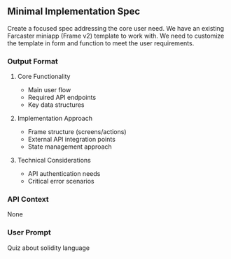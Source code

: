 
## Minimal Implementation Spec
Create a focused spec addressing the core user need.
We have an existing Farcaster miniapp (Frame v2) template to work with.
We need to customize the template in form and function to meet the user requirements.

### Output Format
1. Core Functionality
   - Main user flow
   - Required API endpoints
   - Key data structures

2. Implementation Approach
   - Frame structure (screens/actions)
   - External API integration points
   - State management approach

3. Technical Considerations
   - API authentication needs
   - Critical error scenarios

### API Context
None

### User Prompt
Quiz about solidity language
